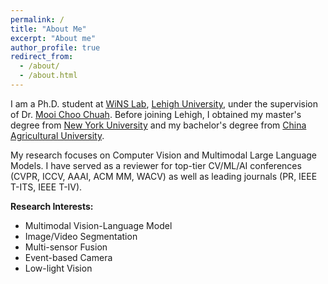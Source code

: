 ```yaml
---
permalink: /
title: "About Me"
excerpt: "About me"
author_profile: true
redirect_from: 
  - /about/
  - /about.html
---
```

I am a Ph.D. student at [WiNS Lab](http://carina.cse.lehigh.edu/winslab/index.php), [Lehigh University](https://www2.lehigh.edu/), under the supervision of Dr. [Mooi Choo Chuah](https://www.cse.lehigh.edu/~chuah/). Before joining Lehigh, I obtained my master's degree from [New York University](https://www.nyu.edu/) and my bachelor's degree from [China Agricultural University](https://en.cau.edu.cn/).

My research focuses on Computer Vision and Multimodal Large Language Models. I have served as a reviewer for top-tier CV/ML/AI conferences (CVPR, ICCV, AAAI, ACM MM, WACV) as well as leading journals (PR, IEEE T-ITS, IEEE T-IV).

<strong>Research Interests:</strong>
* Multimodal Vision-Language Model
* Image/Video Segmentation
* Multi-sensor Fusion
* Event-based Camera
* Low-light Vision
